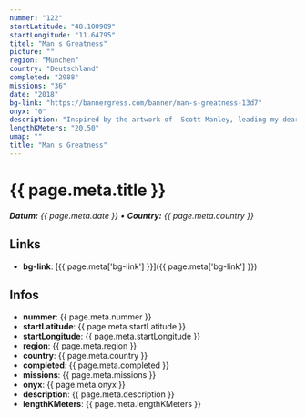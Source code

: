 ```yaml
---
nummer: "122"
startLatitude: "48.100909"
startLongitude: "11.64795"
titel: "Man s Greatness"
picture: ""
region: "München"
country: "Deutschland"
completed: "2988"
missions: "36"
date: "2018"
bg-link: "https://bannergress.com/banner/man-s-greatness-13d7"
onyx: "0"
description: "Inspired by the artwork of  Scott Manley, leading my dear fellows in a new area of Munich which they might not have visited before."
lengthKMeters: "20,50"
umap: ""
title: "Man s Greatness"
---
```


# {{ page.meta.title }}
_**Datum:** {{ page.meta.date }} • **Country:** {{ page.meta.country }}_

## Links
- **bg-link**: [{{ page.meta['bg-link'] }}]({{ page.meta['bg-link'] }})

## Infos
- **nummer**: {{ page.meta.nummer }}
- **startLatitude**: {{ page.meta.startLatitude }}
- **startLongitude**: {{ page.meta.startLongitude }}
- **region**: {{ page.meta.region }}
- **country**: {{ page.meta.country }}
- **completed**: {{ page.meta.completed }}
- **missions**: {{ page.meta.missions }}
- **onyx**: {{ page.meta.onyx }}
- **description**: {{ page.meta.description }}
- **lengthKMeters**: {{ page.meta.lengthKMeters }}

